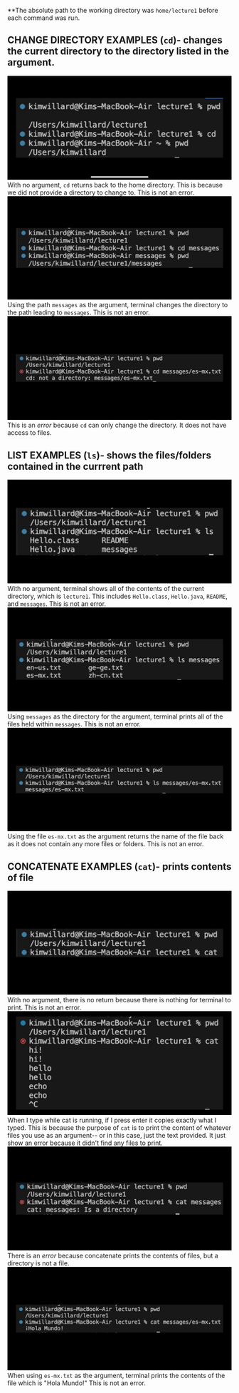**The absolute path to the working directory was `home/lecture1` before each command was run.
## CHANGE DIRECTORY EXAMPLES (`cd`)- changes the current directory to the directory listed in the argument.
![cd_nocommands](IMG_3411.png)
With no argument, `cd` returns back to the home directory. This is because we did not provide a directory to change to. This is not an error. 
![cd_directory](IMG_3412.png)
Using the path `messages` as the argument, terminal changes the directory to the path leading to `messages`. This is not an error.
![cd_file](IMG_3413.png)
This is an *error* because `cd` can only change the directory. It does not have access to files.

## LIST EXAMPLES (`ls`)- shows the files/folders contained in the currrent path
![ls_nocommands](IMG_3414.png)
With no argument, terminal shows all of the contents of the current directory, which is `lecture1`. This includes `Hello.class`, `Hello.java`, `README`, and `messages`. This is not an error.
![ls_directory](IMG_3415.png)
Using `messages` as the directory for the argument, terminal prints all of the files held within `messages`. This is not an error.
![ls_file](IMG_3416.png)
Using the file `es-mx.txt` as the argument returns the name of the file back as it does not contain any more files or folders. This is not an error.

## CONCATENATE EXAMPLES (`cat`)- prints contents of file
![cat_nocommands](IMG_3417.png)
With no argument, there is no return because there is nothing for terminal to print. This is not an error.
![cat_nocommands_withText](IMG_3636.png)
When I type while cat is running, if I press enter it copies exactly what I typed. This is because the purpose of `cat` is to print the content of whatever files you use as an argument-- or in this case, just the text provided. It just show an error because it didn't find any files to print.
![cat_directory](IMG_3418.png)
There is an *error* because concatenate prints the contents of files, but a directory is not a file.
![cat_file](IMG_3419.png)
When using `es-mx.txt` as the argument, terminal prints the contents of the file which is "Hola Mundo!" This is not an error.

